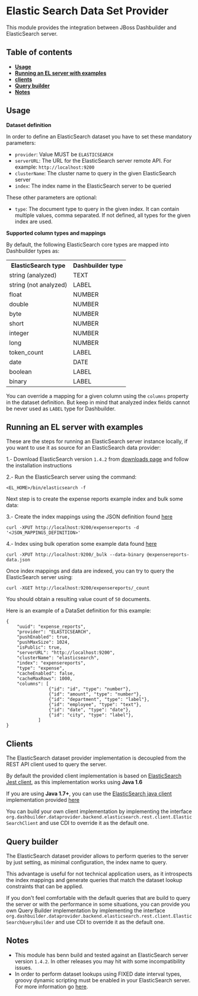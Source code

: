 Elastic Search Data Set Provider
================================

This module provides the integration between JBoss Dashbuilder and ElasticSearch server.          

Table of contents
------------------

* **[Usage](#usage)**
* **[Running an EL server with examples](#running-an-el-server-with-examples)**
* **[clients](#clients)**
* **[Query builder](#query-builder)**
* **[Notes](#notes)**


Usage
-----

**Dataset definition**

In order to define an ElasticSearch dataset you have to set these mandatory parameters:                
* <code>provider</code>: Value MUST be <code>ELASTICSEARCH</code>           
* <code>serverURL</code>: The URL for the ElasticSearch server remote API. For example: <code>http://localhost:9200</code>           
* <code>clusterName</code>: The cluster name to query in the given ElasticSearch server           
* <code>index</code>: The index name in the ElasticSearch server to be queried           

These other parameters are optional:                
* <code>type</code>: The document type to query in the given index. It can contain multiple values, comma separated. If not defined, all types for the given index are used.           

**Supported column types and mappings**

By default, the following ElasticSearch core types are mapped into Dashbuilder types as:                     
<table>
    <tr>
        <th>ElasticSearch type</th>
        <th>Dashbuilder type</th>
    </tr>
    <tr>
        <td>string (analyzed)</td>
        <td>TEXT</td>
    </tr>
    <tr>
        <td>string (not analyzed)</td>
        <td>LABEL</td>
    </tr>
    <tr>
        <td>float</td>
        <td>NUMBER</td>
    </tr>
    <tr>
        <td>double</td>
        <td>NUMBER</td>
    </tr>
    <tr>
        <td>byte</td>
        <td>NUMBER</td>
    </tr>
    <tr>
        <td>short</td>
        <td>NUMBER</td>
    </tr>
    <tr>
        <td>integer</td>
        <td>NUMBER</td>
    </tr>
    <tr>
        <td>long</td>
        <td>NUMBER</td>
    </tr>
    <tr>
        <td>token_count</td>
        <td>LABEL</td>
    </tr>
    <tr>
        <td>date</td>
        <td>DATE</td>
    </tr>
    <tr>
        <td>boolean</td>
        <td>LABEL</td>
    </tr>
    <tr>
        <td>binary</td>
        <td>LABEL</td>
    </tr>
</table>

You can override a mapping for a given column using the <code>columns</code> property in the dataset definition. But keep in mind that analyzed index fields cannot be never used as <code>LABEL</code> type for Dashbuilder.       

Running an EL server with examples
----------------------------------

These are the steps for running an ElasticSearch server instance locally, if you want to use it as source for an ElasticSearch data provider:               

1.- Download ElasticSearch version <code>1.4.2</code> from [downloads page](http://www.elasticsearch.org/download/) and follow the installation instructions                

2.- Run the ElasticSearch server using the command:
    
    <EL_HOME>/bin/elasticsearch -f
    
Next step is to create the expense reports example index and bulk some data:           

3.- Create the index mappings using the JSON definition found [here](./src/test/resources/org/dashbuilder/dataprovider/backend/elasticsearch/server/example-data/expensereports-mappings.json)                      
    
    curl -XPUT http://localhost:9200/expensereports -d '<JSON_MAPPINGS_DEFINITION>'
    
4.- Index using bulk operation some example data found [here](./src/test/resources/org/dashbuilder/dataprovider/backend/elasticsearch/server/example-data/expensereports-data.json)               
    
    curl -XPUT http://localhost:9200/_bulk --data-binary @expensereports-data.json

Once index mappings and data are indexed, you can try to query the ElasticSearch server using:                     

    curl -XGET http://localhost:9200/expensereports/_count
    
You should obtain a resulting value count of <code>50</code> documents.                  

Here is an example of a DataSet definition for this example:                        

    {
        "uuid": "expense_reports",
        "provider": "ELASTICSEARCH",
        "pushEnabled": true,
        "pushMaxSize": 1024,
        "isPublic": true,
        "serverURL": "http://localhost:9200",
        "clusterName": "elasticsearch",
        "index": "expensereports",
        "type": "expense",
        "cacheEnabled": false,
        "cacheMaxRows": 1000,
        "columns": [
                    {"id": "id", "type": "number"},
                    {"id": "amount", "type": "number"},
                    {"id": "department", "type": "label"},
                    {"id": "employee", "type": "text"},
                    {"id": "date", "type": "date"},
                    {"id": "city", "type": "label"},
                ]
    }

Clients
-------

The ElasticSearch dataset provider implementation is decoupled from the REST API client used to query the server.       

By default the provided client implementation is based on [ElasticSearch Jest client](https://github.com/searchbox-io/Jest), as this implementation works using **Java 1.6**                   

If you are using **Java 1.7+**, you can use the [ElasticSearch java client](http://www.elasticsearch.org/guide/en/elasticsearch/client/java-api/current/client.html) implementation provided [here](./src/main/sandbox)                                    

You can build your own client implementation by implementing the interface <code>org.dashbuilder.dataprovider.backend.elasticsearch.rest.client.ElasticSearchClient</code> and use CDI to override it as the default one.         

Query builder
-------------

The ElasticSearch dataset provider allows to perform queries to the server by just setting, as minimal configuration, the index name to query.        

This advantage is useful for not technical application users, as it introspects the index mappings and generate queries that match the dataset lookup constraints that can be applied.         

If you don't feel comfortable with the default queries that are build to query the server or with the performance in some situations, you can provide you own Query Builder implementation by implementing the interface <code>org.dashbuilder.dataprovider.backend.elasticsearch.rest.client.ElasticSearchQueryBuilder</code> and use CDI to override it as the default one.                   

Notes
-----
* This module has benn build and tested against an ElasticSearch server version  <code>1.4.2</code>. In other releases you may hit with some incompatibility issues.                     
* In order to perform dataset lookups using FIXED date interval types, groovy dynamic scripting must be enabled in your ElasticSearch server. For more information go [here](http://www.elasticsearch.org/guide/en/elasticsearch/reference/current/modules-scripting.html#_enabling_dynamic_scripting).           